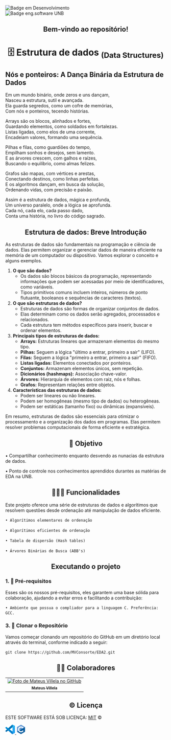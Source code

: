 ![Badge em Desenvolvimento](http://img.shields.io/static/v1?label=STATUS&message=EM%20DESENVOLVIMENTO&color=GREEN&style=for-the-badge)  
![Badge eng.software UNB](https://img.shields.io/badge/Software_Engineer-UNB-blue?style=flat)


<div align="center">
  <h2>Bem-vindo ao repositório! </h2>
</div> 

<!-- Título centralizado -->
<div align="center">
  <h1>🗄️ Estrutura de dados <sub> (Data Structures)</sub></h1>
</div>


<h2>Nós e ponteiros: A Dança Binária da Estrutura de Dados</h2>

<!-- Poesia sobre estrutura de dados -->

<p>Em um mundo binário, onde zeros e uns dançam,<br>
Nasceu a estrutura, sutil e avançada.<br>
Ela guarda segredos, como um cofre de memórias,<br>
Com nós e ponteiros, tecendo histórias.</p>

<p>Arrays são os blocos, alinhados e fortes,<br>
Guardando elementos, como soldados em fortalezas.<br>
Listas ligadas, como elos de uma corrente,<br>
Encadeiam valores, formando uma sequência.</p>

<p>Pilhas e filas, como guardiões do tempo,<br>
Empilham sonhos e desejos, sem lamento.<br>
E as árvores crescem, com galhos e raízes,<br>
Buscando o equilíbrio, como almas felizes.</p>

<p>Grafos são mapas, com vértices e arestas,<br>
Conectando destinos, como linhas perfeitas.<br>
E os algoritmos dançam, em busca da solução,<br>
Ordenando vidas, com precisão e paixão.</p>

<p>Assim é a estrutura de dados, mágica e profunda,<br>
Um universo paralelo, onde a lógica se aprofunda.<br>
Cada nó, cada elo, cada passo dado,<br>
Conta uma história, no livro do código sagrado.</p>

<div align="center">
  <h2>Estrutura de dados: Breve Introdução</h2>
</div>

<p>As estruturas de dados são fundamentais na programação e ciência de dados. Elas permitem organizar e gerenciar dados de maneira eficiente na memória de um computador ou dispositivo. Vamos explorar o conceito e alguns exemplos.</p>
    <ol>
        <li><strong>O que são dados?</strong>
            <ul>
                <li>Os dados são blocos básicos da programação, representando informações que podem ser acessadas por meio de identificadores, como variáveis.</li>
                <li>Tipos primitivos comuns incluem inteiros, números de ponto flutuante, booleanos e sequências de caracteres (textos).</li>
            </ul>
        </li>
        <li><strong>O que são estruturas de dados?</strong>
            <ul>
                <li>Estruturas de dados são formas de organizar conjuntos de dados.</li>
                <li>Elas determinam como os dados serão agregados, processados e relacionados.</li>
                <li>Cada estrutura tem métodos específicos para inserir, buscar e ordenar elementos.</li>
            </ul>
        </li>
        <li><strong>Principais tipos de estruturas de dados:</strong>
            <ul>
                <li><strong>Arrays:</strong> Estruturas lineares que armazenam elementos do mesmo tipo.</li>
                <li><strong>Pilhas:</strong> Seguem a lógica "último a entrar, primeiro a sair" (LIFO).</li>
                <li><strong>Filas:</strong> Seguem a lógica "primeiro a entrar, primeiro a sair" (FIFO).</li>
                <li><strong>Listas ligadas:</strong> Elementos conectados por ponteiros.</li>
                <li><strong>Conjuntos:</strong> Armazenam elementos únicos, sem repetição.</li>
                <li><strong>Dicionários (hashmaps):</strong> Associação chave-valor.</li>
                <li><strong>Árvores:</strong> Hierarquia de elementos com raiz, nós e folhas.</li>
                <li><strong>Grafos:</strong> Representam relações entre objetos.</li>
            </ul>
        </li>
        <li><strong>Características das estruturas de dados:</strong>
            <ul>
                <li>Podem ser lineares ou não lineares.</li>
                <li>Podem ser homogêneas (mesmo tipo de dados) ou heterogêneas.</li>
                <li>Podem ser estáticas (tamanho fixo) ou dinâmicas (expansíveis).</li>
            </ul>
        </li>
    </ol>
    <p>Em resumo, estruturas de dados são essenciais para otimizar o processamento e a organização dos dados em programas. Elas permitem resolver problemas computacionais de forma eficiente e estratégica.</p>

<div align="center">
  <h2>🎯 Objetivo </h2>
</div> 

• Compartilhar conhecimento enquanto desvendo as nunacias da estrutura de dados.

• Ponto de controle nos conhecimentos aprendidos durantes as matérias de EDA na UNB.

<!-- Título centralizado -->
<div align="center">
  <h2>👩🏾‍💻 Funcionalidades </h2>
</div> 

Este projeto oferece uma série de estruturas de dados e algorítimos que resolvem questões desde ordenação até manipulação de dados eficiente. 
    
    • Algorítimos elementares de ordenação
    
    • Algorítimos eficientes de ordenação
    
    • Tabela de dispersão (Hash tables)
    
    • Árvores Binárias de Busca (ABB's)

<!-- Título centralizado -->
<div align="center">
  <h2>Executando o projeto </h2>
</div> 

### 1. 🔑 Pré-requisitos
Esses são os nossos pré-requisitos, eles garantem uma base sólida para colaboração, ajudando a evitar erros e facilitando a contribuição:
    
    • Ambiente que possua o compliador para a linguagem C. Preferência: GCC.


<!-- Adiciona a funçao de copiar o link do repositorio -->
### 3. 📍 Clonar o Repositório
Vamos começar clonando um repositório do GitHub em um diretório local através do terminal, conforme indicado a seguir:
```
git clone https://github.com/MVConsorte/EDA2.git
```
  	

<div align="center">
  <h2>👩‍💻 Colaboradores </h2>
</div> 
<!-- Foto dos participantes do grupo -->
<table>
  <tr>
    <td align="center">
      <a href="https://github.com/MVConsorte">
        <img src="https://avatars.githubusercontent.com/u/108163301?v=4" width="100px;" alt="Foto de Mateus Villela no GitHub"/><br>
        <sub>
          <b>Mateus Villela</b>
        </sub>
      </a>
    </td>
  </tr>
</table>

<div align="center">
  <h2>© Licença </h2>
</div>

ESTE SOFTWARE ESTÁ SOB LICENÇA: [MIT](https://github.com/nhn/tui.editor/blob/master/LICENSE) ©
<!-- Criador e licença -->

<!-- Icons das ferramentas e linguagens utilizadas -->
<p align="left">
    <a href="https://code.visualstudio.com/" target="_blank" rel="noreferrer">
        <img src="https://raw.githubusercontent.com/devicons/devicon/master/icons/vscode/vscode-original.svg" alt="VSCode" width="30" height="30"/>
    </a>
    <a href="https://en.wikipedia.org/wiki/C_(programming_language)" target="_blank" rel="noreferrer">
        <img src="https://raw.githubusercontent.com/devicons/devicon/master/icons/c/c-original.svg" alt="C" width="30" height="30"/>
    </a>
    <!-- Other icons (Python, JavaScript, HTML5, CSS3, PostgreSQL, Trello, Git, GitHub) remain unchanged -->
</p>
